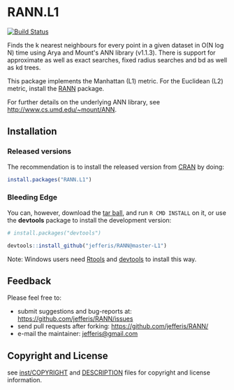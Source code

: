 # RANN.L1
[![Build Status](https://travis-ci.org/jefferis/RANN.svg?branch=master-L1)](https://travis-ci.org/jefferis/RANN)

Finds the k nearest neighbours for every point in a given dataset
in O(N log N) time using Arya and Mount's ANN library (v1.1.3). There is
support for approximate as well as exact searches, fixed radius searches
and bd as well as kd trees.

This package implements the Manhattan (L1) metric.
For the Euclidean (L2) metric, install the [RANN](https://github.com/jefferis/RANN) package.

For further details on the underlying ANN library, see http://www.cs.umd.edu/~mount/ANN.

## Installation
### Released versions
The recommendation is to install the released version from [CRAN](http://cran.r-project.org/) by doing:

```r
install.packages("RANN.L1")
```

### Bleeding Edge
You can, however, download the [tar ball](https://github.com/jefferis/RANN/tarball/master-L1), and run `R CMD INSTALL` on it, or use the **devtools** package to install the development version:

```r
# install.packages("devtools")

devtools::install_github("jefferis/RANN@master-L1")
```

Note: Windows users need [Rtools](http://www.murdoch-sutherland.com/Rtools/) and [devtools](http://CRAN.R-project.org/package=devtools) to install this way.

## Feedback
Please feel free to:

* submit suggestions and bug-reports at: <https://github.com/jefferis/RANN/issues>
* send pull requests after forking: <https://github.com/jefferis/RANN/>
* e-mail the maintainer: <jefferis@gmail.com>

## Copyright and License
see [inst/COPYRIGHT](inst/COPYRIGHT) and [DESCRIPTION](DESCRIPTION) files for copyright and license information.
